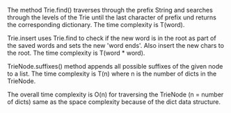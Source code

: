 The method Trie.find() traverses through the prefix String and searches through the levels of the Trie until the last character of prefix und returns the corresponding dictionary.
The time complexity is T(word).

Trie.insert uses Trie.find to check if the new word is in the root as part of the saved words and sets the new 'word ends'.
Also insert the new chars to the root.
The time complexity is T(word * word).

TrieNode.suffixes() method appends all possible suffixes of the given
node to a list.
The time complexity is T(n) where n is the number of dicts in the   TrieNode.

The overall time complexity is O(n) for traversing the TrieNode (n = number of dicts) same as the space complexity because of the dict data structure. 